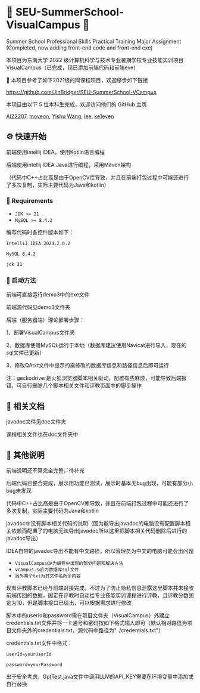 # 🏫 SEU-SummerSchool-VisualCampus 🏫
Summer School Professional Skills Practical Training Major Assignment (Completed, now adding front-end code and front-end exe)

本项目为东南大学 2022 级计算机科学与技术专业暑期学校专业技能实训项目VisualCampus（已完成，现已添加前端代码和前端exe）

🔮 本项目参考了如下2021级的同课程项目，欢迎移步如下链接

https://github.com/JinBridger/SEU-SummerSchool-VCampus

本项目由以下 5 位本科生完成，欢迎访问他们的 GitHub 主页

[AIZ2207](https://github.com/AIZ2201),
[moveon](https://github.com/hxk77882),
[Yishu Wang](https://github.com/seuwestbrrook),
[lee](https://github.com/leee040606),
[ke1even](https://github.com/ke1even)

## ⚙️ 快速开始

前端使用intellij IDEA，使用Kotlin语言编程

后端使用intellij IDEA Java进行编程，采用Maven架构

（代码中C++占比高是由于OpenCV库导致，并且在前端打包过程中可能还进行了多次复制，实际主要代码为Java和kotlin）

### 🔑 Requirements

- `JDK >= 21`
- `MySQL >= 8.4.2`

编写代码时各控件版本如下：

	IntelliJ IDEA 2024.2.0.2
 
	MySQL 8.4.2
 
	jdk 21

### 🔌 启动方法

前端可直接运行demo3中的exe文件

前端源代码见demo3文件夹

后端（服务器端）理论部署步骤：

1、部署VisualCampus文件夹

2、数据库使用MySQL运行于本地（数据库建议使用Navicat进行导入，现在的sql文件已更新）

3、修改QAtxt文件中提示的需修改的数据库信息和路径信息后即可运行

注：geckodriver是火狐浏览器脚本相关驱动，配置有些麻烦，可能导致后端报错，可自行删除几个脚本相关文件和评教页面中的脚步操作

## 📑 相关文档

javadoc文件见doc文件夹

课程相关文件也在doc文件夹中

## 📌 其他说明

前端说明还不算完全完整，待补充

后端代码已整合完成，展示用功能已测试，展示时基本无bug出现，可能有部分小bug未发现

代码中C++占比高是由于OpenCV库导致，并且在前端打包过程中可能还进行了多次复制，实际主要代码为Java和kotlin

javadoc中没有脚本相关代码的说明（因为能导出javadoc的电脑没有配置脚本相关依赖而配置了的电脑无法导出javadoc所以这里把脚本相关代码删除后进行的javadoc导出）

IDEA自带的javadoc导出不能有中文路径，所以管理员为中文的电脑可能会出问题

- `VisualCampusQA为编程中出现的部分问题和解决方法`
- `vcampus.sql为数据库sql文件`
- `另外两个txt为其文件名所示内容`

现有评教脚本已经与前端对接完成，不过为了防止隐私信息泄露这里脚本并未接收前端传回的数据，固定在评教时自动给专业技能实训课程进行评教，且评教分数固定为10，但是脚本接口已给出，可以根据需求进行修改

脚本中的userId和password需在项目文件夹（VisualCampus）外建立credentials.txt文件并将一卡通号和密码按如下格式输入即可（默认相对路径为项目文件夹外的credentials.txt，源代码中路径为"../credentials.txt"）

credentials.txt文件中格式：

	userId=yourUserId

	password=yourPassword

出于安全考虑，GptTest.java文件中调用LLM的API_KEY需要在环境变量中添加或自行替换
